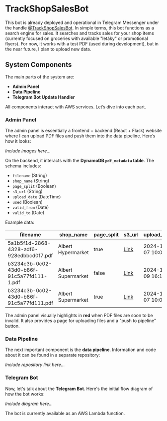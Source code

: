 # TrackShopSalesBot

This bot is already deployed and operational in Telegram Messenger under the handle [@TrackShopSalesBot](https://t.me/TrackShopSalesBot). In simple terms, this bot functions as a search engine for sales. It searches and tracks sales for your shop items (currently focused on groceries with available "letáky" or promotional flyers). For now, it works with a test PDF (used during development), but in the near future, I plan to upload new data.

## System Components

The main parts of the system are:
- **Admin Panel**
- **Data Pipeline**
- **Telegram Bot Update Handler**

All components interact with AWS services. Let’s dive into each part.

### Admin Panel

The admin panel is essentially a frontend + backend (React + Flask) website where I can upload PDF files and push them into the data pipeline. Here’s how it looks:

_Include images here..._

On the backend, it interacts with the **DynamoDB `pdf_metadata` table**. The schema includes:

- `filename` (String)
- `shop_name` (String)
- `page_split` (Boolean)
- `s3_url` (String)
- `upload_date` (DateTime)
- `used` (Boolean)
- `valid_from` (Date)
- `valid_to` (Date)

Example data:

| filename                                         | shop_name        | page_split | s3_url                                                                                   | upload_date           | used  | valid_from | valid_to   |
|--------------------------------------------------|------------------|------------|------------------------------------------------------------------------------------------|-----------------------|-------|------------|------------|
| 5a1b5f1d-2868-4328-adf6-928edbbcd0f7.pdf         | Albert Hypermarket | true       | [Link](https://salestelegrambot.s3.amazonaws.com/pdfs/5a1b5f1d-2868-4328-adf6-928edbbcd0f7.pdf) | 2024-10-07 10:09:49   | false | 2024-10-02 | 2024-10-08 |
| b3234c3b-0c02-43d0-b86f-91c5a77fd111-1.pdf       | Albert Supermarket | false      | [Link](https://salestelegrambot.s3.amazonaws.com/pdfs/b3234c3b-0c02-43d0-b86f-91c5a77fd111-1.pdf) | 2024-10-09 16:10:27   | false | 2024-10-02 | 2024-10-08 |
| b3234c3b-0c02-43d0-b86f-91c5a77fd111.pdf         | Albert Supermarket | true       | [Link](https://salestelegrambot.s3.amazonaws.com/pdfs/b3234c3b-0c02-43d0-b86f-91c5a77fd111.pdf) | 2024-10-07 10:07:31   | false | 2024-10-02 | 2024-10-08 |

The admin panel visually highlights in **red** when PDF files are soon to be invalid. It also provides a page for uploading files and a "push to pipeline" button.

### Data Pipeline

The next important component is the **data pipeline**. Information and code about it can be found in a separate repository:

_Include repository link here..._

### Telegram Bot

Now, let's talk about the **Telegram Bot**. Here's the initial flow diagram of how the bot works:

_Include diagram here..._

The bot is currently available as an AWS Lambda function.

